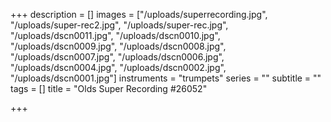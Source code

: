 +++
description = []
images = ["/uploads/superrecording.jpg", "/uploads/super-rec2.jpg", "/uploads/super-rec.jpg", "/uploads/dscn0011.jpg", "/uploads/dscn0010.jpg", "/uploads/dscn0009.jpg", "/uploads/dscn0008.jpg", "/uploads/dscn0007.jpg", "/uploads/dscn0006.jpg", "/uploads/dscn0004.jpg", "/uploads/dscn0002.jpg", "/uploads/dscn0001.jpg"]
instruments = "trumpets"
series = ""
subtitle = ""
tags = []
title = "Olds Super Recording #26052"

+++
